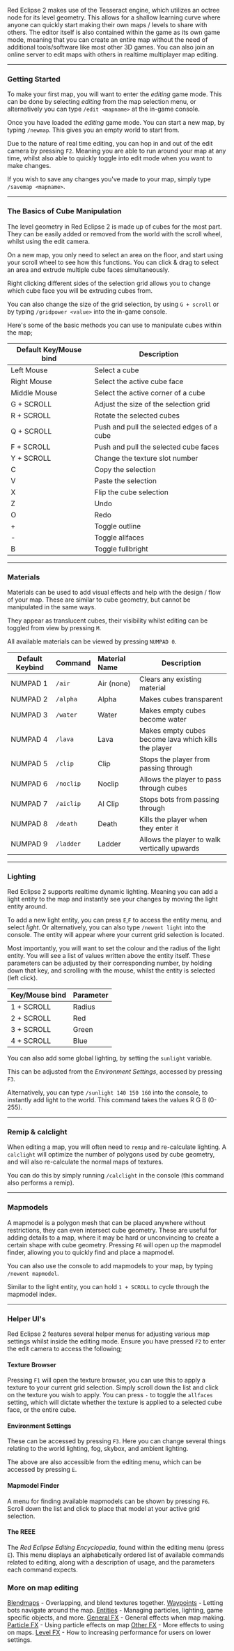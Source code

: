 
Red Eclipse 2 makes use of the Tesseract engine, which utilizes an octree node for its level geometry. This allows for a shallow learning curve where anyone can quickly start making their own maps / levels to share with others. The editor itself is also contained within the game as its own game mode, meaning that you can create an entire map without the need of additional tools/software like most other 3D games. You can also join an online server to edit maps with others in realtime multiplayer map editing. 

----

### Getting Started

To make your first map, you will want to enter the *editing* game mode. This can be done by selecting *editing* from the map selection menu, or alternatively you can type `/edit <mapname>` at the in-game console. 

Once you have loaded the *editing* game mode. You can start a new map, by typing `/newmap`. This gives you an empty world to start from.

Due to the nature of real time editing, you can hop in and out of the edit camera by pressing `F2`. Meaning you are able to run around your map at any time, whilst also able to quickly toggle into edit mode when you want to make changes.

If you wish to save any changes you've made to your map, simply type `/savemap <mapname>`.

----

### The Basics of Cube Manipulation

The level geometry in Red Eclipse 2 is made up of cubes for the most part. They can be easily added or removed from the world with the scroll wheel, whilst using the edit camera. 

On a new map, you only need to select an area on the floor, and start using your scroll wheel to see how this functions. You can click & drag to select an area and extrude multiple cube faces simultaneously. 

Right clicking different sides of the selection grid allows you to change which cube face you will be extruding cubes from.

You can also change the size of the grid selection, by using `G + scroll` or by typing `/gridpower <value>` into the in-game console.

Here's some of the basic methods you can use to manipulate cubes within the map;

| Default Key/Mouse bind | Description                                |
| ---------------------- | ------------------------------------------ |
| Left Mouse             | Select a cube                              |
| Right Mouse            | Select the active cube face                |
| Middle Mouse           | Select the active corner of a cube         |
| G + SCROLL             | Adjust the size of the selection grid      |
| R + SCROLL             | Rotate the selected cubes                  |
| Q + SCROLL             | Push and pull the selected edges of a cube |
| F + SCROLL             | Push and pull the selected cube faces      |
| Y + SCROLL             | Change the texture slot number             |
| C                      | Copy the selection                         |
| V                      | Paste the selection                        |
| X                      | Flip the cube selection                    |
| Z                      | Undo                                       |
| O                      | Redo                                       |
| +                      | Toggle outline                             |
| -                      | Toggle allfaces                            |
| B                      | Toggle fullbright                          |

----

### Materials

Materials can be used to add visual effects and help with the design / flow of your map. These are similar to cube geometry, but cannot be manipulated in the same ways.

They appear as translucent cubes, their visibility whilst editing can be toggled from view by pressing `M`.

All available materials can be viewed by pressing `NUMPAD 0`.

| Default Keybind | Command   | Material Name | Description                                          |
| --------------- | --------- | :------------ | ---------------------------------------------------- |
| NUMPAD 1        | `/air`    | Air (none)    | Clears any existing material                         |
| NUMPAD 2        | `/alpha`  | Alpha         | Makes cubes transparent                              |
| NUMPAD 3        | `/water`  | Water         | Makes empty cubes become water                       |
| NUMPAD 4        | `/lava`   | Lava          | Makes empty cubes become lava which kills the player |
| NUMPAD 5        | `/clip`   | Clip          | Stops the player from passing through                |
| NUMPAD 6        | `/noclip` | Noclip        | Allows the player to pass through cubes              |
| NUMPAD 7        | `/aiclip` | AI Clip       | Stops bots from passing through                      |
| NUMPAD 8        | `/death`  | Death         | Kills the player when they enter it                  |
| NUMPAD 9        | `/ladder` | Ladder        | Allows the player to walk vertically upwards         |

----

### Lighting

Red Eclipse 2 supports realtime dynamic lighting. Meaning you can add a light entity to the map and instantly see your changes by moving the light entity around.

To add a new light entity, you can press `E`,`F` to access the entity menu, and select *light*. Or alternatively, you can also type `/newent light` into the console. The entity will appear where your current grid selection is located.

Most importantly, you will want to set the colour and the radius of the light entity. You will see a list of values written above the entity itself. These parameters can be adjusted by their corresponding number, by holding down that key, and scrolling with the mouse, whilst the entity is selected (left click).

| Key/Mouse bind | Parameter |
| -------------- | --------- |
| 1 + SCROLL     | Radius    |
| 2 + SCROLL     | Red       |
| 3 + SCROLL     | Green     |
| 4 + SCROLL     | Blue      |

You can also add some global lighting, by setting the `sunlight` variable. 

This can be adjusted from the *Environment Settings*, accessed by pressing `F3`.

Alternatively, you can type `/sunlight 140 150 160` into the console, to instantly add light to the world. This command takes the values R G B (0-255). 

----

### Remip & calclight

When editing a map, you will often need to `remip` and re-calculate lighting. A `calclight` will optimize the number of polygons used by cube geometry, and will also re-calculate the normal maps of textures.

You can do this by simply running `/calclight` in the console (this command also performs a remip).

----

### Mapmodels

A mapmodel is a polygon mesh that can be placed anywhere without restrictions, they can even intersect cube geometry. These are useful for adding details to a map, where it may be hard or unconvincing to create a certain shape with cube geometry. Pressing `F6` will open up the mapmodel finder, allowing you to quickly find and place a mapmodel.

You can also use the console to add mapmodels to your map, by typing `/newent mapmodel`.

Similar to the light entity, you can hold `1 + SCROLL` to cycle through the mapmodel index.

----

### Helper UI's

Red Eclipse 2 features several helper menus for adjusting various map settings whilst inside the editing mode. Ensure you have pressed `F2` to enter the edit camera to access the following;

#### Texture Browser

Pressing `F1` will open the texture browser, you can use this to apply a texture to your current grid selection. Simply scroll down the list and click on the texture you wish to apply. You can press `-` to toggle the `allfaces` setting, which will dictate whether the texture is applied to a selected cube face, or the entire cube.

#### Environment Settings

These can be accessed by pressing `F3`. Here you can change several things relating to the world lighting, fog, skybox, and ambient lighting.

The above are also accessible from the editing menu, which can be accessed by pressing `E`. 

#### Mapmodel Finder

A menu for finding available mapmodels can be shown by pressing `F6`. Scroll down the list and click to place that model at your active grid selection.

#### The REEE

The *Red Eclipse Editing Encyclopedia*, found within the editing menu (press `E`). This menu displays an alphabetically ordered list of available commands related to editing, along with a description of usage, and the parameters each command expects.

### More on map editing

[Blendmaps](Blendmap.md) - Overlapping, and blend textures together.
[Waypoints](Waypoints.md) - Letting bots navigate around the map.
[Entities](Entities.md) - Managing particles, lighting, game specific objects, and more.
[General FX](Fx.md) - General effects when map making.
[Particle FX](Fx-Particle.md) - Using particle effects on map
[Other FX](Fx-Other.md) - More effects to using on maps.
[Level FX](Fxlevels.md) - How to increasing performance for users on lower settings.
